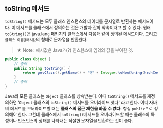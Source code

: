 ## toString 메서드

`toString()` 메서드는 모두 클래스 인스턴스의 데이터를 문자열로 반환하는 메서드이다. 이 메서드를 클래스에서 정의하는 것은 개발자 간의 약속이라고 할 수 있다. 원래 `toString()`은 java.lang 패키지의 클래스에서 다음과 같이 정의된 메서드이다. 그리고 `클래스 이름@해시값`의 형태로 문자열을 반환한다.

> ★ Note : 해시값은 Java가(?) 인스턴스에 임의의 값을 부여한 것.

```java
public class Object {
    // 중략
    public String toString() {
        return getClass().getName() + "@" + Integer.toHexString(hashCode());
    }
    // 중략
}
```

 Java의 모든 클래스는 `Object` 클래스를 상속받는다. 이때 `toString()` 메서드를 재정의하면 '`Object` 클래스의 `toString()` 메서드를 오버라이드 했다' 라고 한다. 이때 자바의 메서드를 오버라이드할 때는 **클래스의 접근 제한을 바꿀 수 없다.**  항상 `public`으로 정의해야 한다. 그런데 클래스에서 `toString()`메서드를 오버라이드할 때는 클래스의 특성이나 인스턴스의 상태를 나타내는 적절한 문자열을 반환하는 것이 좋다. 